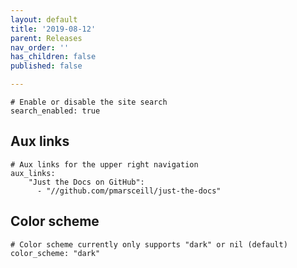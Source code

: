 ```yaml
---
layout: default
title: '2019-08-12'
parent: Releases
nav_order: ''
has_children: false
published: false

---
```

    # Enable or disable the site search
    search_enabled: true
    

## Aux links

    # Aux links for the upper right navigation
    aux_links:
        "Just the Docs on GitHub":
          - "//github.com/pmarsceill/just-the-docs"
    

## Color scheme

    # Color scheme currently only supports "dark" or nil (default)
    color_scheme: "dark"